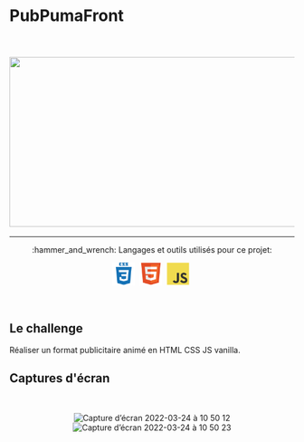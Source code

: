 # PubPumaFront

<header><link rel="stylesheet" href="https://cdn.jsdelivr.net/gh/devicons/devicon@v2.14.0/devicon.min.css"></header>

                                                                                                                            
                                                                                                                  
<div align="center">
  <img src="https://media.giphy.com/media/mUtfRO0EkV7fZyTs0G/giphy.gif" width="600" height="300"/>
</div>
                                                                         
<hr/>
<div align="center">
:hammer_and_wrench: Langages et outils utilisés pour ce projet:
<div>

  <img src="https://github.com/devicons/devicon/blob/master/icons/css3/css3-plain-wordmark.svg"  title="CSS3" alt="CSS" width="40" height="40"/>&nbsp;
  <img src="https://github.com/devicons/devicon/blob/master/icons/html5/html5-original.svg" title="HTML5" alt="HTML" width="40" height="40"/>&nbsp;
  <img src="https://github.com/devicons/devicon/blob/master/icons/javascript/javascript-original.svg" title="JavaScript" alt="JavaScript" width="40" height="40"/>&nbsp;

</div>
</div>


<br/>
<h2> Le challenge </h2>

<p>Réaliser un format publicitaire animé en HTML CSS JS vanilla.</p>

<h2>Captures d'écran</h2>

</br>
<div align="center">
  
![Capture d’écran 2022-03-24 à 10 50 12](https://user-images.githubusercontent.com/82833380/159890521-a5c20d49-20dd-450f-88cd-1542d72a17f0.png)
![Capture d’écran 2022-03-24 à 10 50 23](https://user-images.githubusercontent.com/82833380/159890530-9841d9c0-e3ea-4251-ba61-1f96a30e0305.png)
</div>
